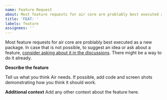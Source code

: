 ```yaml
---
name: Feature Request
about: Most feature requests for air core are problably best executed as a new package. 
title: 'FEAT: '
labels: feature
assignees: ''
---
```


Most feature requests for air core are problably best executed as a new package. In case that is not possible, to suggest an idea or ask about a feature, [consider asking about it in the discussions](https://github.com/feldroy/air/discussions/categories/questions). There might be a way to do it already.

**Describe the feature**

Tell us what you think Air needs. If possible, add code and screen shots demonstrating how you think it should work.

**Additional context**
Add any other context about the feature here.
